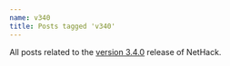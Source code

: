 ```yaml
---
name: v340
title: Posts tagged 'v340'
---
```

All posts related to the [version 3.4.0][version-340] release of NetHack.

[version-340]: {{site.baseurl}}/v340/release.html

